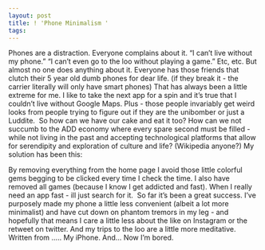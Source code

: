 ```yaml
---
layout: post
title: ! 'Phone Minimalism '
tags: 
---
```

Phones are a distraction.
Everyone complains about it. “I can’t live without my phone.” “I can’t even go to the loo without playing a game.” Etc, etc. But almost no one does anything about it.
Everyone has those friends that clutch their 5 year old dumb phones for dear life. (if they break it - the carrier literally will only have smart phones) That has always been a little extreme for me. I like to take the next app for a spin and it’s true that I couldn’t live without Google Maps. Plus - those people invariably get weird looks from people trying to figure out if they are the unibomber or just a Luddite. 
So how can we have our cake and eat it too? How can we not succumb to the ADD economy where every spare second must be filled - while not living in the past and accepting technological platforms that allow for serendipity and exploration of culture and life? (Wikipedia anyone?)
My solution has been this: 


By removing everything from the home page I avoid those little colorful gems begging to be clicked every time I check the time. I also have removed all games (because I know I get addicted and fast). When I really need an app fast - ill just search for it. 
So far it’s been a great success. I’ve purposely made my phone a little less convenient (albeit a lot more minimalist) and have cut down on phantom tremors in my leg - and hopefully that means I care a little less about the like on Instagram or the retweet on twitter. And my trips to the loo are a little more meditative. 
Written from ….. My iPhone. And… Now I’m bored. 
